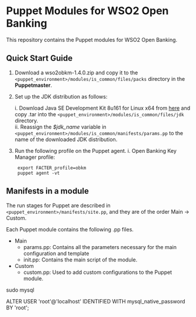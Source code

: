# Puppet Modules for WSO2 Open Banking

This repository contains the Puppet modules for WSO2 Open Banking.

## Quick Start Guide

1. Download a wso2obkm-1.4.0.zip and copy it to the `<puppet_environment>/modules/is_common/files/packs` directory in the **Puppetmaster**.

2. Set up the JDK distribution as follows:

	i. Download Java SE Development Kit 8u161 for Linux x64 from [here](https://www.oracle.com/technetwork/java/javase/downloads/java-archive-javase8-2177648.html) and copy .tar into the `<puppet_environment>/modules/is_common/files/jdk` directory.<br>
	ii. Reassign the *$jdk_name* variable in `<puppet_environment>/modules/is_common/manifests/params.pp` to the name of the downloaded JDK distribution.

3. Run the following profile on the Puppet agent.
	i. Open Banking Key Manager profile:
	
		export FACTER_profile=obkm
		puppet agent -vt

## Manifests in a module

The run stages for Puppet are described in `<puppet_environment>/manifests/site.pp`, and they are of the order Main -> Custom.

Each Puppet module contains the following .pp files.

* Main
	* params.pp: Contains all the parameters necessary for the main configuration and template
	* init.pp: Contains the main script of the module.
* Custom
	* custom.pp: Used to add custom configurations to the Puppet module.	


sudo mysql

ALTER USER 'root'@'localhost' IDENTIFIED WITH mysql_native_password BY 'root';

